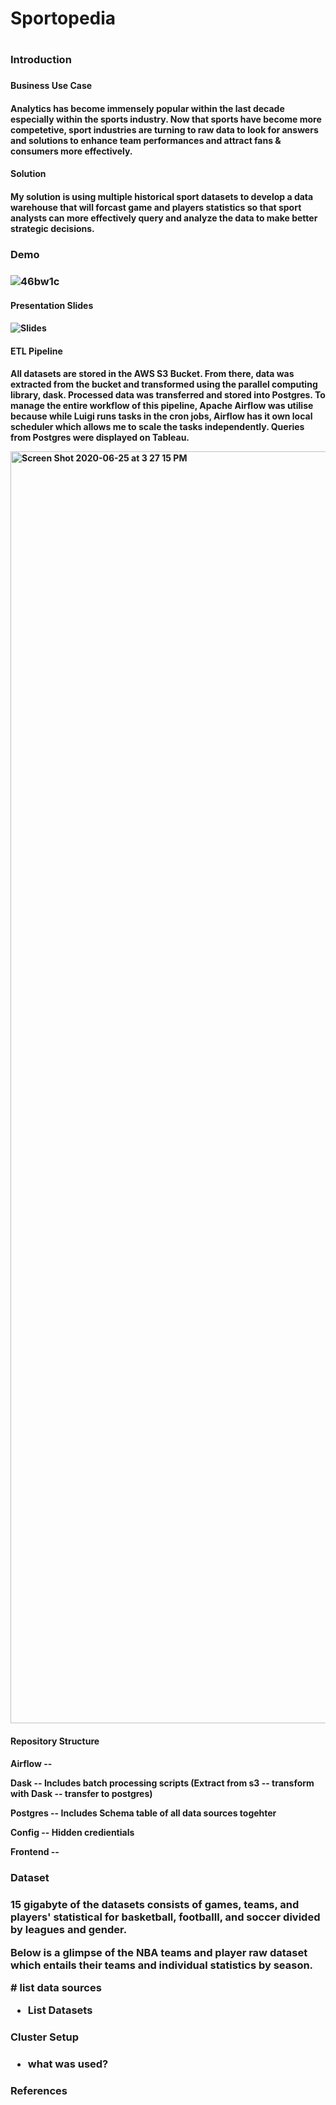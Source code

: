<h1>Sportopedia<h1>

<h3>Introduction<h3>

<h4>Business Use Case<h4>
  
Analytics has become immensely popular within the last decade especially within the sports industry. Now that sports have become more competetive, sport industries are turning to raw data to look for answers and solutions to enhance team performances and attract fans & consumers more effectively. 

<h4>Solution<h4>
  
My solution is using multiple historical sport datasets to develop a data warehouse that will forcast game and players statistics so that sport analysts can more effectively query and analyze the data to make better strategic decisions.
  
<h3>Demo<h3>

![46bw1c](https://user-images.githubusercontent.com/48367736/85785290-26104800-b6f7-11ea-813e-0780d9768b76.gif)

<h4>Presentation Slides<h4>
  
![Slides](https://docs.google.com/presentation/d/1UtgYyS_OzYd2eKISQA0PEFr8ZizZxolrx4JCywblnHA/edit?usp=sharing)

<h4> ETL Pipeline <h4>

All datasets are stored in the AWS S3 Bucket. From there, data was extracted from the bucket and transformed using the parallel computing library, dask. Processed data was transferred and stored into Postgres. To manage the entire workflow of this pipeline, Apache Airflow was utilise because while Luigi runs tasks in the cron jobs, Airflow has it own local scheduler which allows me to scale the tasks independently. Queries from Postgres were displayed on Tableau. 
 
<img width="2035" alt="Screen Shot 2020-06-25 at 3 27 15 PM" src="https://user-images.githubusercontent.com/48367736/85786870-ad11f000-b6f8-11ea-9ca4-dc09eee8c089.png">

 
<h4> Repository Structure <h4>
  
Airflow --

Dask --     Includes batch processing scripts (Extract from s3 -- transform with Dask -- transfer to postgres)

Postgres --  Includes Schema table of all data sources togehter

Config  --  Hidden credientials

Frontend  --


<h3>Dataset<h3>

<p> 15 gigabyte of the datasets consists of games, teams, and players' statistical for basketball, footballl, and soccer divided by leagues and gender. 
<p> Below is a glimpse of the NBA teams and player raw dataset which entails their teams and individual statistics by season.<p>
  # list data sources

* List Datasets

<h3> Cluster Setup <h3>
  
  * what was used?
  
<h3> References <h3>






